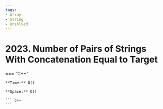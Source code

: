 ```yaml
---
tags:
- Array
- String
- Unsolved
---
```



# 2023. Number of Pairs of Strings With Concatenation Equal to Target

=== "C++"

    **Time:** O()

    **Space:** O()

    ``` c++
    ```